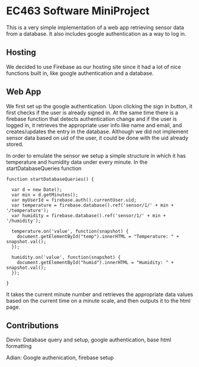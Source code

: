 # EC463 Software MiniProject

This is a very simple implementation of a web app retrieving sensor data from a database. It also includes google authentication as a way to log in.

## Hosting

We decided to use Firebase as our hosting site since it had a lot of nice functions built in, like google authentication and a database.

## Web App

We first set up the google authentication. Upon clicking the sign in button, it first checks if the user is already signed in. At the same time there is a firebase function that detects authentication change and if the user is logged in, it retrieves the appropriate user info like name and email, and creates/updates the entry in the database. Although we did not implement sensor data based on uid of the user, it could be done with the uid already stored. 

In order to emulate the sensor we setup a simple structure in which it has temperature and humidity data under every minute. In the startDatabaseQueries function

```
function startDatabaseQueries() {

  var d = new Date();
  var min = d.getMinutes();
  var myUserId = firebase.auth().currentUser.uid;
  var temperature = firebase.database().ref('sensor/1/' + min + '/temperature');
  var humidity = firebase.database().ref('sensor/1/' + min + '/humidity');

  temperature.on('value', function(snapshot) {
    document.getElementById("temp").innerHTML = "Temperature: " + snapshot.val();
  });

  humidity.on('value', function(snapshot) { 
    document.getElementById("humid").innerHTML = "Humidity: " + snapshot.val();
  });

}
```

It takes the current minute number and retrieves the appropriate data values based on the current time on a minute scale, and then outputs it to the html page.


## Contributions

Devin: Database query and setup, google authentication, base html formatting

Adian: Google authenication, firebase setup


